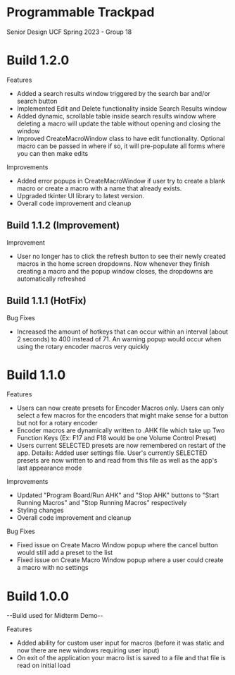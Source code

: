 # Programmable Trackpad
Senior Design UCF Spring 2023 - Group 18

# Build 1.2.0
Features
* Added a search results window triggered by the search bar and/or search button
* Implemented Edit and Delete functionality inside Search Results window
* Added dynamic, scrollable table inside search results window where deleting a macro will update the table without opening and closing the window
* Improved CreateMacroWindow class to have edit functionality. Optional macro can be passed in where if so, it will pre-populate all forms where you can then make edits

Improvements
* Added error popups in CreateMacroWindow if user try to create a blank macro or create a macro with a name that already exists.
* Upgraded tkinter UI library to latest version.
* Overall code improvement and cleanup

## Build 1.1.2 (Improvement)
Improvement
* User no longer has to click the refresh button to see their newly created macros in the home screen dropdowns. Now whenever they finish creating a macro and the popup window closes, the dropdowns are automatically refreshed

## Build 1.1.1 (HotFix)
Bug Fixes
* Increased the amount of hotkeys that can occur within an interval (about 2 seconds) to 400 instead of 71. An warning popup would occur when using the rotary encoder macros very quickly

# Build 1.1.0
Features
* Users can now create presets for Encoder Macros only. Users can only select a few macros for the encoders that might make sense for a button but not for a rotary encoder
* Encoder macros are dynamically written to .AHK file which take up Two Function Keys (Ex: F17 and F18 would be one Volume Control Preset)
* Users current SELECTED presets are now remembered on restart of the app. Details: Added user settings file. User's currently SELECTED presets are now written to and read from this file as well as the app's last appearance mode

Improvements
* Updated "Program Board/Run AHK" and "Stop AHK" buttons to "Start Running Macros" and "Stop Running Macros" respectively
* Styling changes
* Overall code improvement and cleanup

Bug Fixes
* Fixed issue on Create Macro Window popup where the cancel button would still add a preset to the list
* Fixed issue on Create Macro Window popup where a user could create a macro with no settings

# Build 1.0.0
--Build used for Midterm Demo--

Features
* Added ability for custom user input for macros (before it was static and now there are new windows requiring user input)
* On exit of the application your macro list is saved to a file and that file is read on initial load
